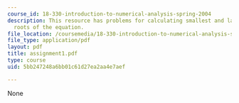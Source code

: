 ```yaml
---
course_id: 18-330-introduction-to-numerical-analysis-spring-2004
description: This resource has problems for calculating smallest and largest positive
  roots of the equation.
file_location: /coursemedia/18-330-introduction-to-numerical-analysis-spring-2004/5bb247248a6bb01c61d27ea2aa4e7aef_assignment1.pdf
file_type: application/pdf
layout: pdf
title: assignment1.pdf
type: course
uid: 5bb247248a6bb01c61d27ea2aa4e7aef

---
```

None